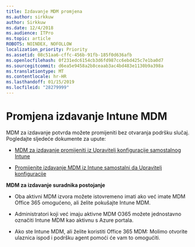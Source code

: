 ```yaml
---
title: Izdavanje MDM promjena
ms.author: sirkkuw
author: Sirkkuw
ms.date: 12/4/2018
ms.audience: ITPro
ms.topic: article
ROBOTS: NOINDEX, NOFOLLOW
localization_priority: Priority
ms.assetid: 08c51aa6-cffc-456b-91fb-185f0d636afb
ms.openlocfilehash: 0f231edc6154cb3d6fd987cc6ebd425c7e1ba0d7
ms.sourcegitcommit: d6ea5e9458a2b8ceaab3ac4bd483e1130b9a398a
ms.translationtype: MT
ms.contentlocale: hr-HR
ms.lasthandoff: 01/15/2019
ms.locfileid: "28279999"
---
```

# <a name="change-intune-mdm-authority"></a>Promjena izdavanje Intune MDM

MDM za izdavanje potvrda možete promijeniti bez otvaranja podršku slučaj. Pogledajte sljedeće dokumente za upute:
  
- [MDM za izdavanje promijeniti iz Upravitelj konfiguracije samostalnog Intune](https://docs.microsoft.com/sccm/mdm/deploy-use/migrate-change-mdm-authority)
    
- [Promijenite izdavanje MDM iz Intune samostalni da Upravitelj konfiguracije](https://docs.microsoft.com/sccm/mdm/deploy-use/change-mdm-authority)
    
 **MDM za izdavanje suradnika postojanje**
  
- Oba aktivni MDM izvora možete istovremeno imati ako već imate MDM Office 365 omogućeno, ali želite pokušajte Intune MDM.
    
- Administratori koji već imaju aktivne MDM O365 možete jednostavno označiti Intune MDM kao aktivnu s Azure portala.
    
- Ako ste Intune MDM, ali želite koristiti Office 365 MDM: Molimo otvorite ulaznica ispod i podršku agent pomoći će vam to omogućiti.
    

